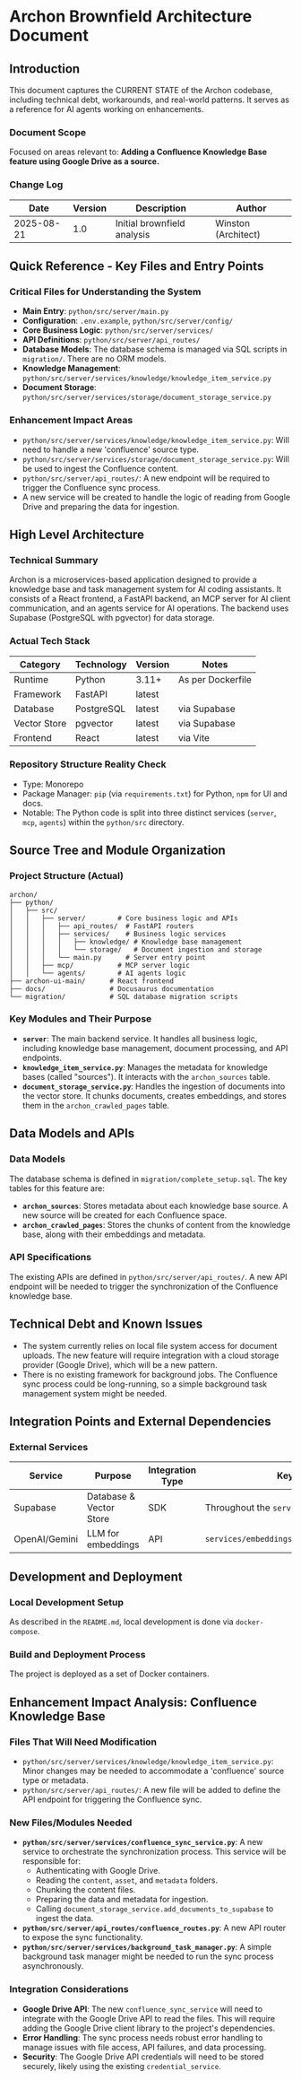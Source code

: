 # Archon Brownfield Architecture Document

## Introduction

This document captures the CURRENT STATE of the Archon codebase, including technical debt, workarounds, and real-world patterns. It serves as a reference for AI agents working on enhancements.

### Document Scope

Focused on areas relevant to: **Adding a Confluence Knowledge Base feature using Google Drive as a source.**

### Change Log

| Date       | Version | Description                 | Author    |
| ---------- | ------- | --------------------------- | --------- |
| 2025-08-21 | 1.0     | Initial brownfield analysis | Winston (Architect) |

## Quick Reference - Key Files and Entry Points

### Critical Files for Understanding the System

-   **Main Entry**: `python/src/server/main.py`
-   **Configuration**: `.env.example`, `python/src/server/config/`
-   **Core Business Logic**: `python/src/server/services/`
-   **API Definitions**: `python/src/server/api_routes/`
-   **Database Models**: The database schema is managed via SQL scripts in `migration/`. There are no ORM models.
-   **Knowledge Management**: `python/src/server/services/knowledge/knowledge_item_service.py`
-   **Document Storage**: `python/src/server/services/storage/document_storage_service.py`

### Enhancement Impact Areas

-   `python/src/server/services/knowledge/knowledge_item_service.py`: Will need to handle a new 'confluence' source type.
-   `python/src/server/services/storage/document_storage_service.py`: Will be used to ingest the Confluence content.
-   `python/src/server/api_routes/`: A new endpoint will be required to trigger the Confluence sync process.
-   A new service will be created to handle the logic of reading from Google Drive and preparing the data for ingestion.

## High Level Architecture

### Technical Summary

Archon is a microservices-based application designed to provide a knowledge base and task management system for AI coding assistants. It consists of a React frontend, a FastAPI backend, an MCP server for AI client communication, and an agents service for AI operations. The backend uses Supabase (PostgreSQL with pgvector) for data storage.

### Actual Tech Stack

| Category    | Technology | Version | Notes                               |
| ----------- | ---------- | ------- | ----------------------------------- |
| Runtime     | Python     | 3.11+   | As per Dockerfile                   |
| Framework   | FastAPI    | latest  |                                     |
| Database    | PostgreSQL | latest  | via Supabase                        |
| Vector Store| pgvector   | latest  | via Supabase                        |
| Frontend    | React      | latest  | via Vite                            |

### Repository Structure Reality Check

-   Type: Monorepo
-   Package Manager: `pip` (via `requirements.txt`) for Python, `npm` for UI and docs.
-   Notable: The Python code is split into three distinct services (`server`, `mcp`, `agents`) within the `python/src` directory.

## Source Tree and Module Organization

### Project Structure (Actual)

```text
archon/
├── python/
│   ├── src/
│   │   ├── server/        # Core business logic and APIs
│   │   │   ├── api_routes/  # FastAPI routers
│   │   │   ├── services/    # Business logic services
│   │   │   │   ├── knowledge/ # Knowledge base management
│   │   │   │   └── storage/   # Document ingestion and storage
│   │   │   └── main.py      # Server entry point
│   │   ├── mcp/           # MCP server logic
│   │   └── agents/        # AI agents logic
├── archon-ui-main/      # React frontend
├── docs/                # Docusaurus documentation
└── migration/           # SQL database migration scripts
```

### Key Modules and Their Purpose

-   **`server`**: The main backend service. It handles all business logic, including knowledge base management, document processing, and API endpoints.
-   **`knowledge_item_service.py`**: Manages the metadata for knowledge bases (called "sources"). It interacts with the `archon_sources` table.
-   **`document_storage_service.py`**: Handles the ingestion of documents into the vector store. It chunks documents, creates embeddings, and stores them in the `archon_crawled_pages` table.

## Data Models and APIs

### Data Models

The database schema is defined in `migration/complete_setup.sql`. The key tables for this feature are:

-   **`archon_sources`**: Stores metadata about each knowledge base source. A new source will be created for each Confluence space.
-   **`archon_crawled_pages`**: Stores the chunks of content from the knowledge base, along with their embeddings and metadata.

### API Specifications

The existing APIs are defined in `python/src/server/api_routes/`. A new API endpoint will be needed to trigger the synchronization of the Confluence knowledge base.

## Technical Debt and Known Issues

-   The system currently relies on local file system access for document uploads. The new feature will require integration with a cloud storage provider (Google Drive), which will be a new pattern.
-   There is no existing framework for background jobs. The Confluence sync process could be long-running, so a simple background task management system might be needed.

## Integration Points and External Dependencies

### External Services

| Service       | Purpose              | Integration Type | Key Files                               |
| ------------- | -------------------- | ---------------- | --------------------------------------- |
| Supabase      | Database & Vector Store | SDK              | Throughout the `server` service         |
| OpenAI/Gemini | LLM for embeddings   | API              | `services/embeddings/embedding_service.py` |

## Development and Deployment

### Local Development Setup

As described in the `README.md`, local development is done via `docker-compose`.

### Build and Deployment Process

The project is deployed as a set of Docker containers.

## Enhancement Impact Analysis: Confluence Knowledge Base

### Files That Will Need Modification

-   `python/src/server/services/knowledge/knowledge_item_service.py`: Minor changes may be needed to accommodate a 'confluence' source type or metadata.
-   `python/src/server/api_routes/`: A new file will be added to define the API endpoint for triggering the Confluence sync.

### New Files/Modules Needed

-   **`python/src/server/services/confluence_sync_service.py`**: A new service to orchestrate the synchronization process. This service will be responsible for:
    -   Authenticating with Google Drive.
    -   Reading the `content`, `asset`, and `metadata` folders.
    -   Chunking the content files.
    -   Preparing the data and metadata for ingestion.
    -   Calling `document_storage_service.add_documents_to_supabase` to ingest the data.
-   **`python/src/server/api_routes/confluence_routes.py`**: A new API router to expose the sync functionality.
-   **`python/src/server/services/background_task_manager.py`**: A simple background task manager might be needed to run the sync process asynchronously.

### Integration Considerations

-   **Google Drive API**: The new `confluence_sync_service` will need to integrate with the Google Drive API to read the files. This will require adding the Google Drive client library to the project's dependencies.
-   **Error Handling**: The sync process needs robust error handling to manage issues with file access, API failures, and data processing.
-   **Security**: The Google Drive API credentials will need to be stored securely, likely using the existing `credential_service`.
